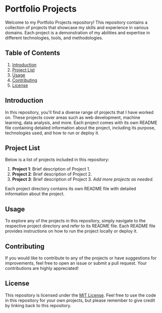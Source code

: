 # Portfolio Projects

Welcome to my Portfolio Projects repository! This repository contains a collection of projects that showcase my skills and experience in various domains. Each project is a demonstration of my abilities and expertise in different technologies, tools, and methodologies.

## Table of Contents

1. [Introduction](#introduction)
2. [Project List](#project-list)
3. [Usage](#usage)
4. [Contributing](#contributing)
5. [License](#license)

## Introduction

In this repository, you'll find a diverse range of projects that I have worked on. These projects cover areas such as web development, machine learning, data analysis, and more. Each project comes with its own README file containing detailed information about the project, including its purpose, technologies used, and how to run or deploy it.

## Project List

Below is a list of projects included in this repository:

1. **Project 1**: Brief description of Project 1.
2. **Project 2**: Brief description of Project 2.
3. **Project 3**: Brief description of Project 3.
   *Add more projects as needed.*

Each project directory contains its own README file with detailed information about the project.

## Usage

To explore any of the projects in this repository, simply navigate to the respective project directory and refer to its README file. Each README file provides instructions on how to run the project locally or deploy it.

## Contributing

If you would like to contribute to any of the projects or have suggestions for improvements, feel free to open an issue or submit a pull request. Your contributions are highly appreciated!

## License

This repository is licensed under the [MIT License](LICENSE). Feel free to use the code in this repository for your own projects, but please remember to give credit by linking back to this repository.
